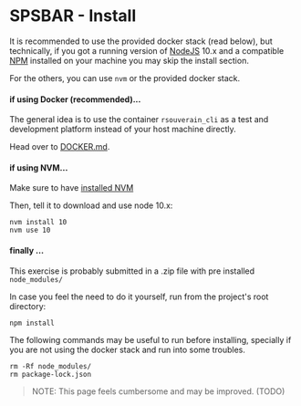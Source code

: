 # SPSBAR - Install

It is recommended to use the provided docker stack (read below), but technically, if you got a running version of [NodeJS](https://nodejs.org/en/download/) 10.x and a compatible [NPM](https://www.npmjs.com/get-npm) installed on your machine you may skip the install section.

For the others, you can use `nvm` or the provided docker stack.

#### if using Docker (recommended)...

The general idea is to use the container `rsouverain_cli` as a test and development platform instead of your host machine directly.

Head over to [DOCKER.md](./DOCKER.md).

#### if using NVM...

Make sure to have [installed NVM](https://github.com/nvm-sh/nvm#installation-and-update)

Then, tell it to download and use node 10.x:
```shell script
nvm install 10
nvm use 10
```

#### finally ...

This exercise is probably submitted in a .zip file with pre installed `node_modules/`

In case you feel the need to do it yourself, run from the project's root directory:
 
```shell script
npm install
 ```

The following commands may be useful to run before installing, specially if you are not using the docker stack and run into some troubles.
```shell script
rm -Rf node_modules/
rm package-lock.json
 ```

> NOTE: This page feels cumbersome and may be improved. (TODO)
